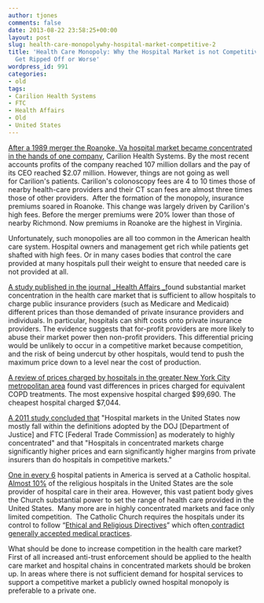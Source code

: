 ```yaml
---
author: tjones
comments: false
date: 2013-08-22 23:58:25+00:00
layout: post
slug: health-care-monopolywhy-hospital-market-competitive-2
title: 'Health Care Monopoly: Why the Hospital Market is not Competitive and How Patients
  Get Ripped Off or Worse'
wordpress_id: 991
categories:
- old
tags:
- Carilion Health Systems
- FTC
- Health Affairs
- Old
- United States
---
```


[After a 1989 merger the Roanoke, Va hospital market became concentrated in the hands of one company](http://online.wsj.com/article/SB121986172394776997.html?mod=hps_us_pageone&cb=logged0.4228730972390622), Carilion Health Systems. By the most recent accounts profits of the company reached 107 million dollars and the pay of its CEO reached $2.07 million. However, things are not going as well for Carilion's patients. Carilion's colonoscopy fees are 4 to 10 times those of nearby health-care providers and their CT scan fees are almost three times those of other providers.  After the formation of the monopoly, insurance premiums soared in Roanoke. This change was largely driven by Carilion's high fees. Before the merger premiums were 20% lower than those of nearby Richmond. Now premiums in Roanoke are the highest in Virginia.

Unfortunately, such monopolies are all too common in the American health care system. Hospital owners and management get rich while patients get shafted with high fees. Or in many cases bodies that control the care provided at many hospitals pull their weight to ensure that needed care is not provided at all.

[A study published in the journal _Health Affairs _f](http://content.healthaffairs.org/content/suppl/2003/12/12/hlthaff.w3.472v1.DC1)ound substantial market concentration in the health care market that is sufficient to allow hospitals to charge public insurance providers (such as Medicare and Medicaid) different prices than those demanded of private insurance providers and individuals. In particular, hospitals can shift costs onto private insurance providers. The evidence suggests that for-profit providers are more likely to abuse their market power then non-profit providers. This differential pricing would be unlikely to occur in a competitive market because competition, and the risk of being undercut by other hospitals, would tend to push the maximum price down to a level near the cost of production.

[A review of prices charged by hospitals in the greater New York City metropolitan area](http://www.huffingtonpost.com/2013/05/08/hospital-prices-cost-differences_n_3232678.html?1367985666) found vast differences in prices charged for equivalent COPD treatments. The most expensive hospital charged $99,690. The cheapest hospital charged $7,044.

[A 2011 study concluded that](http://www.ncbi.nlm.nih.gov/pubmed/21756018) "Hospital markets in the United States now mostly fall within the definitions adopted by the DOJ [Department of Justice] and FTC [Federal Trade Commission] as moderately to highly concentrated" and that "Hospitals in concentrated markets charge significantly higher prices and earn significantly higher margins from private insurers than do hospitals in competitive markets."

[One in every 6](http://ncronline.org/news/catholic-hospitals-serve-one-six-patients-united-states) hospital patients in America is served at a Catholic hospital. [Almost 10%](http://rhrealitycheck.org/article/2013/03/25/dont-take-her-to-catholic-hospital/) of the religious hospitals in the United States are the sole provider of hospital care in their area. However, this vast patient body gives the Church substantial power to set the range of health care provided in the United States.  Many more are in highly concentrated markets and face only limited competition.  The Catholic Church requires the hospitals under its control to follow “[Ethical and Religious Directives](http://www.usccb.org/about/doctrine/ethical-and-religious-directives/)” which often[ contradict generally accepted medical practices](http://rhrealitycheck.org/article/2013/06/06/do-religious-restrictions-force-doctors-to-commit-malpractice/).

What should be done to increase competition in the health care market? First of all increased anti-trust enforcement should be applied to the health care market and hospital chains in concentrated markets should be broken up. In areas where there is not sufficient demand for hospital services to support a competitive market a publicly owned hospital monopoly is preferable to a private one.
